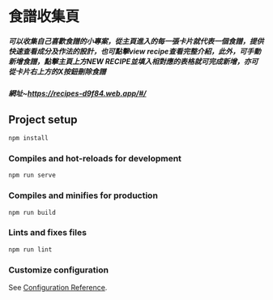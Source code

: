 # 食譜收集頁

##### 可以收集自己喜歡食譜的小專案，從主頁進入的每一張卡片就代表一個食譜，提供快速查看成分及作法的設計，也可點擊view recipe查看完整介紹，此外，可手動新增食譜，點擊主頁上方NEW RECIPE並填入相對應的表格就可完成新增，亦可從卡片右上方的X按鈕刪除食譜

##### 網址~https://recipes-d9f84.web.app/#/

## Project setup
```
npm install
```

### Compiles and hot-reloads for development
```
npm run serve
```

### Compiles and minifies for production
```
npm run build
```

### Lints and fixes files
```
npm run lint
```

### Customize configuration
See [Configuration Reference](https://cli.vuejs.org/config/).
